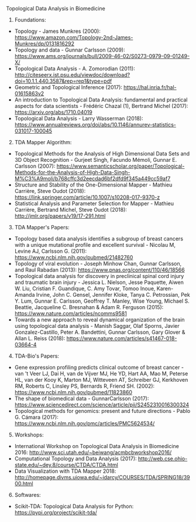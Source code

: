 Topological Data Analysis in Biomedicine

1. Foundations:
- Topology - James Munkres (2000):
https://www.amazon.com/Topology-2nd-James-Munkres/dp/0131816292
- Topology and data - Gunnar Carlsson (2009):
https://www.ams.org/journals/bull/2009-46-02/S0273-0979-09-01249-X/
- Topological Data Analysis - A. Zomorodian (2011):
http://citeseerx.ist.psu.edu/viewdoc/download?doi=10.1.1.440.3587&rep=rep1&type=pdf
- Geometric and Topological Inference (2017):
https://hal.inria.fr/hal-01615863v2
- An introduction to Topological Data Analysis: fundamental and practical aspects for data scientists - Frédéric Chazal (1), Bertrand Michel (2017):
https://arxiv.org/abs/1710.04019
- Topological Data Analysis - Larry Wasserman (2018):
https://www.annualreviews.org/doi/abs/10.1146/annurev-statistics-031017-100045

2. TDA Mapper Algorithm:
- Topological Methods for the Analysis of High Dimensional Data Sets and 3D Object Recognition - Gurjeet Singh, Facundo Mémoli, Gunnar E. Carlsson (2007):
https://www.semanticscholar.org/paper/Topological-Methods-for-the-Analysis-of-High-Data-Singh-M%C3%A9moli/b768cffc3d2eecdad6bf2dfd9f345a449cc59af7
- Structure and Stability of the One-Dimensional Mapper - Mathieu Carrière, Steve Oudot (2018):
https://link.springer.com/article/10.1007/s10208-017-9370-z
- Statistical Analysis and Parameter Selection for Mapper - Mathieu Carrière, Bertrand Michel, Steve Oudot (2018):
http://jmlr.org/papers/v19/17-291.html

3. TDA Mapper's Papers:
- Topology based data analysis identifies a subgroup of breast cancers with a unique mutational profile and excellent survival - Nicolau M, Levine AJ, Carlsson G. (2011):
https://www.ncbi.nlm.nih.gov/pubmed/21482760
- Topology of viral evolution - Joseph Minhow Chan, Gunnar Carlsson, and Raul Rabadan (2013):
https://www.pnas.org/content/110/46/18566
- Topological data analysis for discovery in preclinical spinal cord injury and traumatic brain injury - Jessica L. Nielson, Jesse Paquette, Aiwen W. Liu, Cristian F. Guandique, C. Amy Tovar, Tomoo Inoue, Karen-Amanda Irvine, John C. Gensel, Jennifer Kloke, Tanya C. Petrossian, Pek Y. Lum, Gunnar E. Carlsson, Geoffrey T. Manley, Wise Young, Michael S. Beattie, Jacqueline C. Bresnahan & Adam R. Ferguson (2015):
https://www.nature.com/articles/ncomms9581
- Towards a new approach to reveal dynamical organization of the brain using topological data analysis - Manish Saggar, Olaf Sporns, Javier Gonzalez-Castillo, Peter A. Bandettini, Gunnar Carlsson, Gary Glover & Allan L. Reiss (2018):
https://www.nature.com/articles/s41467-018-03664-4

4. TDA-Bio's Papers:
- Gene expression profiling predicts clinical outcome of breast cancer - van 't Veer LJ, Dai H, van de Vijver MJ, He YD, Hart AA, Mao M, Peterse HL, van der Kooy K, Marton MJ, Witteveen AT, Schreiber GJ, Kerkhoven RM, Roberts C, Linsley PS, Bernards R, Friend SH. (2002):
https://www.ncbi.nlm.nih.gov/pubmed/11823860
- The shape of biomedical data - GunnarCarlsson (2017):
https://www.sciencedirect.com/science/article/pii/S2452310016300324
- Topological methods for genomics: present and future directions - Pablo G. Cámara (2017):
https://www.ncbi.nlm.nih.gov/pmc/articles/PMC5624534/

5. Workshops:
- International Workshop on Topological Data Analysis in Biomedicine 2016:
http://www.sci.utah.edu/~beiwang/acmbcbworkshop2016/
- Computational Topology and Data Analysis (2017):
http://web.cse.ohio-state.edu/~dey.8/course/CTDA/CTDA.html
- Data Visualization with TDA Mapper 2018:
http://homepage.divms.uiowa.edu/~idarcy/COURSES/TDA/SPRING18/3900.html

6. Softwares:
- Scikit-TDA: Topological Data Analysis for Python:
https://pypi.org/project/scikit-tda/
